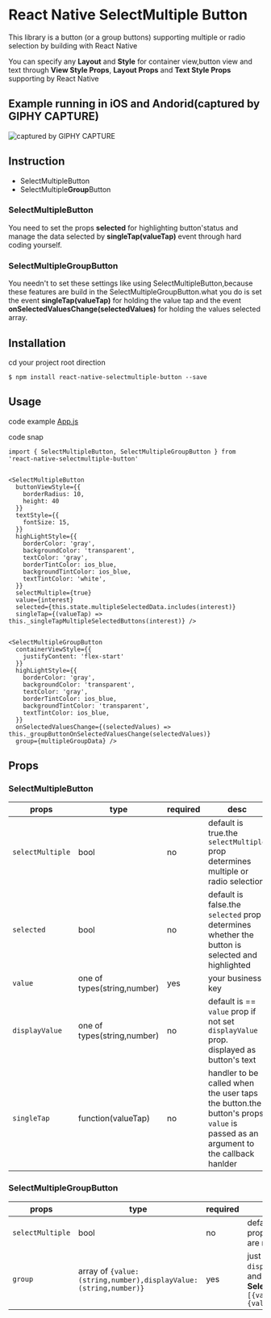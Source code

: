 
# React Native SelectMultiple Button

This library is a button (or a group buttons) supporting multiple or radio selection by building with React Native


You can specify any **Layout** and **Style** for container view,button view and text through **View Style Props**, **Layout Props** and **Text Style Props** supporting by React Native


## Example running in iOS and Andorid(captured by GIPHY CAPTURE)

![captured by GIPHY CAPTURE](https://github.com/danceyoung/react-native-selectmultiple-button/blob/master/screenCapture/ios-screencapture.gif)

## Instruction

 - SelectMultipleButton    
 - SelectMultiple**Group**Button

### SelectMultipleButton

You need to set the props **selected** for highlighting button'status and manage the data selected by **singleTap(valueTap)** event through hard coding yourself.

### SelectMultipleGroupButton
You needn't to set these settings like using SelectMultipleButton,because these features are build in the SelectMultipleGroupButton.what you do is set the event **singleTap(valueTap)** for holding the value tap and the event **onSelectedValuesChange(selectedValues)** for holding the values selected array. 

## Installation

cd your project root direction

    $ npm install react-native-selectmultiple-button --save

## Usage

code example
[App.js](https://github.com/danceyoung/react-native-selectmultiple-button/blob/master/App.js)

code snap

    import { SelectMultipleButton, SelectMultipleGroupButton } from 'react-native-selectmultiple-button'
    
   
    <SelectMultipleButton
      buttonViewStyle={{
        borderRadius: 10,
        height: 40
      }}
      textStyle={{
        fontSize: 15,
      }}
      highLightStyle={{
        borderColor: 'gray',
        backgroundColor: 'transparent',
        textColor: 'gray',
        borderTintColor: ios_blue,
        backgroundTintColor: ios_blue,
        textTintColor: 'white',
      }}
      selectMultiple={true}
      value={interest}
      selected={this.state.multipleSelectedData.includes(interest)}
      singleTap={(valueTap) => this._singleTapMultipleSelectedButtons(interest)} />
 

    <SelectMultipleGroupButton
      containerViewStyle={{
        justifyContent: 'flex-start'
      }}
      highLightStyle={{
        borderColor: 'gray',
        backgroundColor: 'transparent',
        textColor: 'gray',
        borderTintColor: ios_blue,
        backgroundTintColor: 'transparent',
        textTintColor: ios_blue,
      }}
      onSelectedValuesChange={(selectedValues) => this._groupButtonOnSelectedValuesChange(selectedValues)}
      group={multipleGroupData} />

## Props

### SelectMultipleButton

|props  |type  |required  |desc  |
|--|--|--|--|
|`selectMultiple`  |bool  |no  |default is true.the `selectMultiple` prop determines multiple or radio selection  |
|`selected`  |bool  |no  |default is false.the `selected` prop determines whether the button is selected and highlighted  |
|`value`  |one of types(string,number)  |yes  |your business key   |
|`displayValue`  |one of types(string,number)  |no  |default is == `value` prop if not set `displayValue` prop. displayed as button's text |
|`singleTap`  |function(valueTap)  |no  |handler to be called when the user taps the button.the button's props `value` is passed as an argument to the callback hanlder   |

### SelectMultipleGroupButton
|props  |type  |required  |desc  |
|--|--|--|--|
|`selectMultiple`  |bool  |no  |default is true.the `selectMultiple` prop determines the grouped buttons are multiple or radio selection  |
|`group`  |array of `{value:(string,number),displayValue:(string,number)}`  |yes  |just a plain array,`value` and `displayValue` props are akin to `value` and `displayValue` props of **SelectMultipleButton**.eg:`[{value:'Female',displayValue:'F'},{value:'Male',displayValue:'M'}]`  |

